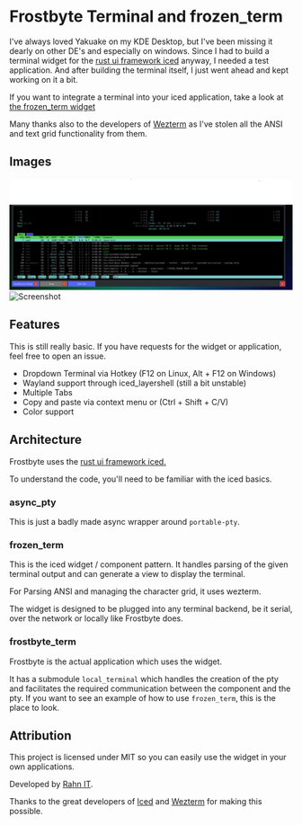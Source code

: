 # Frostbyte Terminal and frozen_term

I've always loved Yakuake on my KDE Desktop,
but I've been missing it dearly on other DE's and especially on windows.
Since I had to build a terminal widget for the [rust ui framework iced](https://iced.rs/) anyway,
I needed a test application. And after building the terminal itself,
I just went ahead and kept working on it a bit.

If you want to integrate a terminal into your iced application,
take a look at [the frozen_term widget](frozen_term/readme.md)

Many thanks also to the developers of [Wezterm](https://github.com/wezterm/wezterm)
as I've stolen all the ANSI and text grid functionality from them.

## Images

![Screenshot](images/htop.png)
![Screenshot](select-and-copy/htop.png)

## Features

This is still really basic. If you have requests for the widget or application, feel free to open an issue.

- Dropdown Terminal via Hotkey (F12 on Linux, Alt + F12 on Windows)
- Wayland support through iced_layershell (still a bit unstable)
- Multiple Tabs
- Copy and paste via context menu or (Ctrl + Shift + C/V)
- Color support

## Architecture

Frostbyte uses the [rust ui framework iced.](https://iced.rs/)

To understand the code, you'll need to be familiar with the iced basics.

### async_pty

This is just a badly made async wrapper around `portable-pty`.

### frozen_term

This is the iced widget / component pattern.
It handles parsing of the given terminal output and can generate a view to display the terminal.

For Parsing ANSI and managing the character grid, it uses wezterm.

The widget is designed to be plugged into any terminal backend, be it serial, over the network or locally like Frostbyte does.

### frostbyte_term

Frostbyte is the actual application which uses the widget.

It has a submodule `local_terminal` which handles the creation of the pty and
facilitates the required communication between the component and the pty.
If you want to see an example of how to use `frozen_term`, this is the place to look.

## Attribution

This project is licensed under MIT so you can easily use the widget in your own applications.

Developed by [Rahn IT](https://it-rahn.de/).

Thanks to the great developers of
[Iced](https://iced.rs) and [Wezterm](https://wezterm.org/) for making this possible.
